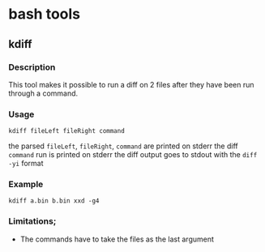 # bash tools

## kdiff


### Description

This tool makes it possible to run a diff on 2 files after they have been run through a command.

### Usage

```
kdiff fileLeft fileRight command
```

the parsed `fileLeft`, `fileRight`, `command` are printed on stderr
the diff `command` run is printed on stderr
the diff output goes to stdout with the `diff -yi` format

### Example

```
kdiff a.bin b.bin xxd -g4
```

### Limitations;
* The commands have to take the files as the last argument